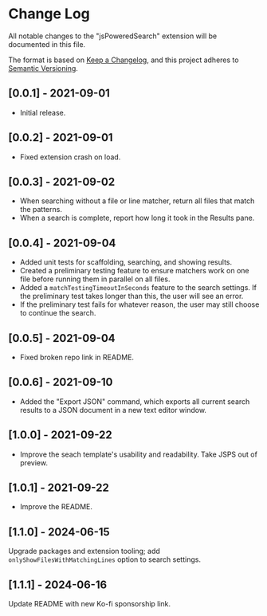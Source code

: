 # Change Log

All notable changes to the "jsPoweredSearch" extension will be documented in this file.

The format is based on [Keep a Changelog](https://keepachangelog.com/en/1.0.0/),
and this project adheres to [Semantic Versioning](https://semver.org/spec/v2.0.0.html).

## [0.0.1] - 2021-09-01

- Initial release.

## [0.0.2] - 2021-09-01

- Fixed extension crash on load.

## [0.0.3] - 2021-09-02

- When searching without a file or line matcher, return all files that match the patterns.
- When a search is complete, report how long it took in the Results pane.

## [0.0.4] - 2021-09-04

- Added unit tests for scaffolding, searching, and showing results.
- Created a preliminary testing feature to ensure matchers work on one file before running them in parallel on all files.
- Added a `matchTestingTimeoutInSeconds` feature to the search settings. If the preliminary test takes longer than this, the user will see an error.
- If the preliminary test fails for whatever reason, the user may still choose to continue the search.

## [0.0.5] - 2021-09-04

- Fixed broken repo link in README.

## [0.0.6] - 2021-09-10

- Added the "Export JSON" command, which exports all current search results to a JSON document in a new text editor window.

## [1.0.0] - 2021-09-22

- Improve the seach template's usability and readability. Take JSPS out of preview.

## [1.0.1] - 2021-09-22

- Improve the README.

## [1.1.0] - 2024-06-15

Upgrade packages and extension tooling; add `onlyShowFilesWithMatchingLines` option to search settings.

## [1.1.1] - 2024-06-16

Update README with new Ko-fi sponsorship link.